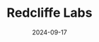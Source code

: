 ---  
layout: startup_page  
title: "Redcliffe Labs"  
id: "redcliffelabs.com"  
permalink: "/redcliffelabsredcliffelabs.com09172024/"  
website: "https://redcliffelabs.com/"  
funding_round: "Series C"  
funding_amount: "$42M"  
investors: "IFU, LeapFrog Investments, HealthQuad, Spark Growth Ventures"  
about: "Redcliffe Labs is a diagnostics services startup focused on expanding access to high-quality, affordable, and accurate diagnostics across India, particularly in underserved Tier II and III cities. They aim to democratize access to these crucial services through an expanding network of labs and collection centers, including a home collection network. The company prioritizes customer-centricity and quality, adhering to NABL accreditation and Six Sigma practices."  
markets: "Healthtech, Diagnostics, Medical and Diagnostic Laboratories, Emergency Medicine, Health Care, Health Diagnostics, Life Science, Medical"  
hq: "Noida, Uttar Pradesh, India"  
founded_year: "2018"  
linkedin: "https://in.linkedin.com/company/redcliffelabs"  
twitter: "https://twitter.com/redcliffelab"  
instagram: ""  
facebook: "https://www.facebook.com/RedcliffeLabs"  
crunchbase: "https://www.crunchbase.com/organization/redcliffe-lifetech"  
pitchbook: ""  

date_display: "17-Sep-2024"  
date: "2024-09-17"

# SEO Optimization  
meta_title: "Redcliffe Labs - Series C Funding ($42M)"  
meta_description: "Redcliffe Labs, Redcliffe Labs is a diagnostics services startup focused on expanding access to high-quality, affordable, and accurate diagnostics across India, parti..."  
meta_keywords: "Redcliffe Labs, Healthtech, Diagnostics, Medical and Diagnostic Laboratories, Emergency Medicine, Health Care, Health Diagnostics, Life Science, Medical, Series C funding"  
canonical_url: "https://startup.projectstartups.com/redcliffelabsredcliffelabs.com09172024/"  
---